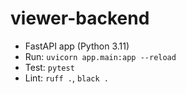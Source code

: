 # viewer-backend

- FastAPI app (Python 3.11)
- Run: `uvicorn app.main:app --reload`
- Test: `pytest`
- Lint: `ruff .`, `black .`
